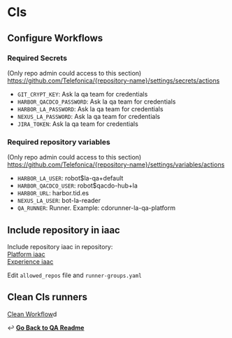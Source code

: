 # CIs
## Configure Workflows
### Required Secrets 
   (Only repo admin could access to this section) https://github.com/Telefonica/{repository-name}/settings/secrets/actions
- `GIT_CRYPT_KEY`: Ask la qa team for credentials
- `HARBOR_QACDCO_PASSWORD`: Ask la qa team for credentials
- `HARBOR_LA_PASSWORD`: Ask la qa team for credentials
- `NEXUS_LA_PASSWORD`: Ask la qa team for credentials
- `JIRA_TOKEN`: Ask la qa team for credentials

### Required repository variables
   (Only repo admin could access to this section) https://github.com/Telefonica/{repository-name}/settings/variables/actions
- `HARBOR_LA_USER`: robot$la-qa+default
- `HARBOR_QACDCO_USER`: robot$qacdo-hub+la
- `HARBOR_URL`: harbor.tid.es
- `NEXUS_LA_USER`: bot-la-reader
- `QA_RUNNER`: Runner. Example: cdorunner-la-qa-platform

## Include repository in iaac

Include repository iaac in repository: <br>
[Platform iaac](https://github.com/Telefonica/cdorunners-la-qa-tools-iaa) <br>
[Experience iaac](https://github.com/Telefonica/cdorunners-la-qa-apps-m-iaac) <br>

Edit `allowed_repos` file and `runner-groups.yaml`

## Clean CIs runners

[Clean Workflow](https://github.com/Telefonica/living-apps-qa-common/actions/workflows/clean_runners.yaml)d

↩️ **[Go Back to QA Readme](../README.md)**